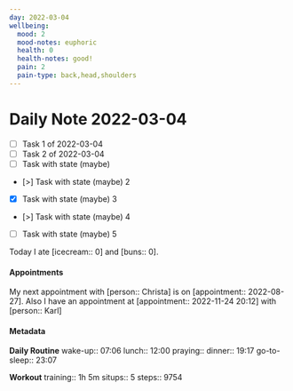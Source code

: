 ```yaml
---
day: 2022-03-04
wellbeing:
  mood: 2
  mood-notes: euphoric
  health: 0
  health-notes: good!
  pain: 2
  pain-type: back,head,shoulders
---
```


# Daily Note 2022-03-04

- [ ] Task 1 of 2022-03-04
- [ ] Task 2 of 2022-03-04
- [ ] Task with state (maybe)
- [>] Task with state (maybe) 2
- [x] Task with state (maybe) 3
- [>] Task with state (maybe) 4
- [ ] Task with state (maybe) 5

Today I ate [icecream:: 0] and [buns:: 0].

#### Appointments
My next appointment with [person:: Christa] is on [appointment:: 2022-08-27].
Also I have an appointment at [appointment:: 2022-11-24 20:12] with [person:: Karl]

#### Metadata

**Daily Routine**
wake-up:: 07:06
lunch:: 12:00
praying:: 
dinner:: 19:17
go-to-sleep:: 23:07

**Workout**
training:: 1h 5m
situps:: 5
steps:: 9754
